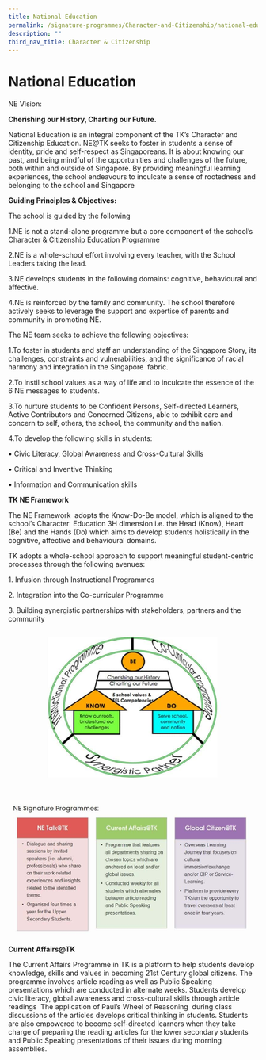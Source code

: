 ```yaml
---
title: National Education
permalink: /signature-programmes/Character-and-Citizenship/national-education/
description: ""
third_nav_title: Character & Citizenship
---
```

# National Education

NE Vision:

**Cherishing our History, Charting our Future.**

National Education is an integral component of the TK’s Character and Citizenship Education. NE@TK seeks to foster in students a sense of identity, pride and self-respect as Singaporeans. It is about knowing our past, and being mindful of the opportunities and challenges of the future, both within and outside of Singapore. By providing meaningful learning experiences, the school endeavours to inculcate a sense of rootedness and belonging to the school and Singapore

**Guiding Principles & Objectives:**

The school is guided by the following

1.NE is not a stand-alone programme but a core component of the school’s Character & Citizenship Education Programme

2.NE is a whole-school effort involving every teacher, with the School Leaders taking the lead.

3.NE develops students in the following domains: cognitive, behavioural and affective.

4.NE is reinforced by the family and community. The school therefore actively seeks to leverage the support and expertise of parents and community in promoting NE.

The NE team seeks to achieve the following objectives:

1.To foster in students and staff an understanding of the Singapore Story, its challenges, constraints and vulnerabilities, and the significance of racial harmony and integration in the Singapore  fabric.

2.To instil school values as a way of life and to inculcate the essence of the 6 NE messages to students.

3.To nurture students to be Confident Persons, Self-directed Learners, Active Contributors and Concerned Citizens, able to exhibit care and concern to self, others, the school, the community and the nation.

4.To develop the following skills in students:

• Civic Literacy, Global Awareness and Cross-Cultural Skills

• Critical and Inventive Thinking

• Information and Communication skills

**TK NE Framework**

The NE Framework  adopts the Know-Do-Be model, which is aligned to the school’s Character  Education 3H dimension i.e. the Head (Know), Heart (Be) and the Hands (Do) which aims to develop students holistically in the cognitive, affective and behavioural domains.

TK adopts a whole-school approach to support meaningful student-centric processes through the following avenues:

1\. Infusion through Instructional Programmes

2\. Integration into the Co-curricular Programme

3\. Building synergistic partnerships with stakeholders, partners and the community

![](/images/Signature%20Programmes/NE_1.jpg)

![](/images/Signature%20Programmes/2-1.jpg)

**Current Affairs@TK**

The Current Affairs Programme in TK is a platform to help students develop knowledge, skills and values in becoming 21st Century global citizens. The programme involves article reading as well as Public Speaking presentations which are conducted in alternate weeks. Students develop civic literacy, global awareness and cross-cultural skills through article readings  The application of Paul’s Wheel of Reasoning  during class discussions of the articles develops critical thinking in students. Students are also empowered to become self-­directed learners when they take charge of preparing the reading articles for the lower secondary students and Public Speaking presentations of their issues during morning assemblies.